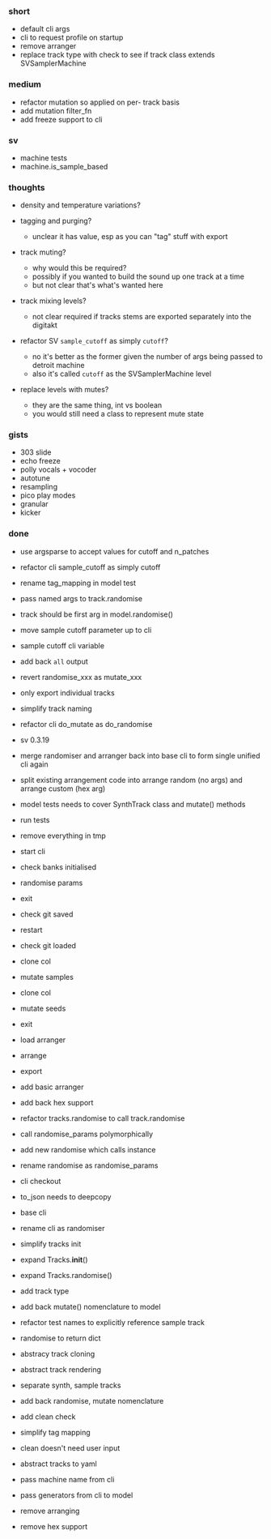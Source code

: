 ### short

- default cli args
- cli to request profile on startup
- remove arranger
- replace track type with check to see if track class extends SVSamplerMachine

### medium

- refactor mutation so applied on per- track basis
- add mutation filter_fn
- add freeze support to cli

### sv

- machine tests
- machine.is_sample_based

### thoughts

- density and temperature variations?

- tagging and purging?
  - unclear it has value, esp as you can "tag" stuff with export

- track muting?
  - why would this be required?
  - possibly if you wanted to build the sound up one track at a time
  - but not clear that's what's wanted here

- track mixing levels?
  - not clear required if tracks stems are exported separately into the digitakt

- refactor SV `sample_cutoff` as simply `cutoff`?
  - no it's better as the former given the number of args being passed to detroit machine
  - also it's called `cutoff` as the SVSamplerMachine level

- replace levels with mutes?
  - they are the same thing, int vs boolean
  - you would still need a class to represent mute state

### gists

- 303 slide
- echo freeze
- polly vocals + vocoder
- autotune
- resampling
- pico play modes
- granular
- kicker

### done

- use argsparse to accept values for cutoff and n_patches
- refactor cli sample_cutoff as simply cutoff
- rename tag_mapping in model test
- pass named args to track.randomise
- track should be first arg in model.randomise()
- move sample cutoff parameter up to cli
- sample cutoff cli variable
- add back `all` output
- revert randomise_xxx as mutate_xxx
- only export individual tracks
- simplify track naming
- refactor cli do_mutate as do_randomise
- sv 0.3.19
- merge randomiser and arranger back into base cli to form single unified cli again 
- split existing arrangement code into arrange random (no args) and arrange custom (hex arg)
- model tests needs to cover SynthTrack class and mutate() methods
- run tests
- remove everything in tmp
- start cli
- check banks initialised
- randomise params
- exit
- check git saved
- restart
- check git loaded
- clone col
- mutate samples
- clone col
- mutate seeds
- exit
- load arranger
- arrange
- export

- add basic arranger
- add back hex support
- refactor tracks.randomise to call track.randomise
- call randomise_params polymorphically
- add new randomise which calls instance
- rename randomise as randomise_params
- cli checkout 
- to_json needs to deepcopy
- base cli
- rename cli as randomiser
- simplify tracks init
- expand Tracks.__init__()
- expand Tracks.randomise() 
- add track type
- add back mutate() nomenclature to model
- refactor test names to explicitly reference sample track
- randomise to return dict
- abstracy track cloning 
- abstract track rendering
- separate synth, sample tracks
- add back randomise, mutate nomenclature
- add clean check
- simplify tag mapping
- clean doesn't need user input
- abstract tracks to yaml
- pass machine name from cli
- pass generators from cli to model
- remove arranging
- remove hex support


